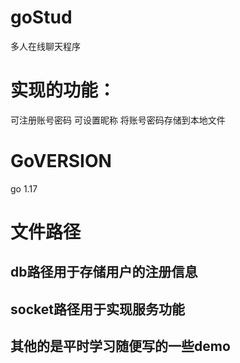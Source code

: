 # goStud
  多人在线聊天程序
  
# 实现的功能：
  可注册账号密码
  可设置昵称
  将账号密码存储到本地文件
  
# GoVERSION
go 1.17

# 文件路径
  ## db路径用于存储用户的注册信息
  ## socket路径用于实现服务功能
  ## 其他的是平时学习随便写的一些demo

